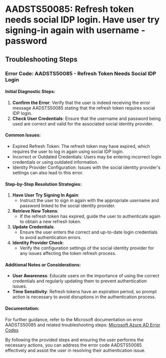 # AADSTS50085: Refresh token needs social IDP login. Have user try signing-in again with username -password


## Troubleshooting Steps
### Error Code: AADSTS50085 - Refresh Token Needs Social IDP Login

#### Initial Diagnostic Steps:
1. **Confirm the Error**: Verify that the user is indeed receiving the error message AADSTS50085 stating that the refresh token requires social IDP login.
2. **Check User Credentials**: Ensure that the username and password being used are correct and valid for the associated social identity provider.

#### Common Issues:
- Expired Refresh Token: The refresh token may have expired, which requires the user to log in again using social IDP login.
- Incorrect or Outdated Credentials: Users may be entering incorrect login credentials or using outdated information.
- Identity Provider Configuration: Issues with the social identity provider's settings can also lead to this error.

#### Step-by-Step Resolution Strategies:
1. **Have User Try Signing In Again**:
   - Instruct the user to sign in again with the appropriate username and password linked to the social identity provider.
2. **Retrieve New Tokens**:
   - If the refresh token has expired, guide the user to authenticate again to obtain a new refresh token.
3. **Update Credentials**:
   - Ensure the user enters the correct and up-to-date login credentials to avoid authentication errors.
4. **Identity Provider Check**:
   - Verify the configuration settings of the social identity provider for any issues affecting the token refresh process.

#### Additional Notes or Considerations:
- **User Awareness**: Educate users on the importance of using the correct credentials and regularly updating them to prevent authentication issues.
- **Time Sensitivity**: Refresh tokens have an expiration period, so prompt action is necessary to avoid disruptions in the authentication process.

#### Documentation:
For further guidance, refer to the Microsoft documentation on error AADSTS50085 and related troubleshooting steps:
[Microsoft Azure AD Error Codes](https://docs.microsoft.com/en-us/azure/active-directory/develop/reference-aadsts-error-codes)

By following the provided steps and ensuring the user performs the necessary actions, you can address the error code AADSTS50085 effectively and assist the user in resolving their authentication issue.